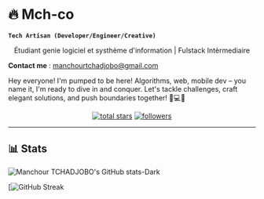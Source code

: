 # 🔥 Mch-co

**``Tech Artisan (Developer/Engineer/Creative)``**
<p align="center"> Étudiant genie logiciel et systhème d'information | Fulstack Intèrmediaire</p>


**Contact me** : manchourtchadjobo@gmail.com

Hey everyone! I'm pumped to be here! Algorithms, web, mobile dev – you name it, I'm ready to dive in and conquer. Let's tackle challenges, craft elegant solutions, and push boundaries together! 🚀💻📱

<p align="center">
  <a href="https://github.com/mch-co?tab=repositories&sort=stargazers">
    <img alt="total stars" title="Total stars on GitHub" src="https://custom-icon-badges.demolab.com/github/stars/mch-co?color=55960c&style=for-the-badge&labelColor=488207&logo=star"/></a>
  <a href="https://github.com/mch-co?tab=followers">
    <img alt="followers" title="Follow me on Github" src="https://custom-icon-badges.demolab.com/github/followers/mch-co?color=236ad3&labelColor=1155ba&style=for-the-badge&logo=person-add&label=Follow&logoColor=white"/></a>
</p>

---
 
## 📊 Stats

![Manchour TCHADJOBO's GitHub stats-Dark](https://github-readme-stats.vercel.app/api?username=mch-co&show_icons=true&theme=catppuccin_mocha&hide_border=true&hide=prs,contribs)

[![GitHub Streak](https://streak-stats.demolab.com?user=mch-co&theme=catppuccin-mocha&hide_border=true&border_radius=6)





